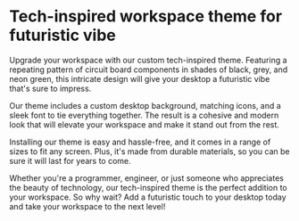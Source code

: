 <!--font:Poppins-->

# Tech-inspired workspace theme for futuristic vibe

Upgrade your workspace with our custom tech-inspired theme. Featuring a repeating pattern of circuit board components in shades of black, grey, and neon green, this intricate design will give your desktop a futuristic vibe that's sure to impress.

Our theme includes a custom desktop background, matching icons, and a sleek font to tie everything together. The result is a cohesive and modern look that will elevate your workspace and make it stand out from the rest.

Installing our theme is easy and hassle-free, and it comes in a range of sizes to fit any screen. Plus, it's made from durable materials, so you can be sure it will last for years to come.

Whether you're a programmer, engineer, or just someone who appreciates the beauty of technology, our tech-inspired theme is the perfect addition to your workspace. So why wait? Add a futuristic touch to your desktop today and take your workspace to the next level!

<!--

Write me markdown content of website with wallpaper:

"A wallpaper with a repeating pattern of circuit board components, in shades of black, grey, and neon green."

The header of the page should not be copy of the text but rather a real content of the website which is using this wallpaper.


---


# Tech-inspired Wallpaper for Your Desktop

Add a touch of tech to your workspace with our circuit board wallpaper. This high-quality wallpaper features a repeating pattern of circuit board components in shades of black, grey, and neon green. The intricate design is perfect for anyone who loves technology or wants to add a futuristic vibe to their desktop.

Our wallpaper is easy to install and comes in a range of sizes to fit any screen. It's also made from durable materials, so you can be sure it will last for years to come. Whether you're a programmer, engineer, or just someone who appreciates the beauty of technology, our circuit board wallpaper is the perfect addition to your workspace.

So why wait? Upgrade your desktop today with our tech-inspired wallpaper and take your workspace to the next level!


---


Heading should not include word "wallpaper". The website should not be about the wallpaper itself, wallpaper is just a related background, rewrite whole content.


---


# Elevate Your Workspace with a Tech-Inspired Theme

Transform your workspace with our tech-inspired theme featuring a repeating pattern of circuit board components in shades of black, grey, and neon green. This intricate design is perfect for anyone who loves technology or wants to add a futuristic vibe to their desktop.

Our theme includes a custom desktop background, matching icons, and a sleek font to tie everything together. The result is a cohesive and modern look that will elevate your workspace and impress your colleagues.

The best part? Our theme is easy to install and comes in a range of sizes to fit any screen. Plus, it's made from durable materials, so you can be sure it will last for years to come.

Whether you're a programmer, engineer, or just someone who appreciates the beauty of technology, our tech-inspired theme is the perfect addition to your workspace. So why wait? Upgrade your desktop today and take your workspace to the next level!


---


Heading is too long, rewrite whole content.


---


# Elevate Your Workspace with a Tech-Inspired Theme

Looking for a way to add a touch of tech to your workspace? Our custom tech-inspired theme is the perfect solution. Featuring a repeating pattern of circuit board components in shades of black, grey, and neon green, this intricate design will give your desktop a futuristic vibe that's sure to impress.

Our theme includes a custom desktop background, matching icons, and a sleek font to tie everything together. The result is a cohesive and modern look that will elevate your workspace and make it stand out from the rest.

Installing our theme is easy and hassle-free, and it comes in a range of sizes to fit any screen. Plus, it's made from durable materials, so you can be sure it will last for years to come.

Whether you're a programmer, engineer, or just someone who appreciates the beauty of technology, our tech-inspired theme is the perfect addition to your workspace. So why wait? Upgrade your desktop today and take your workspace to the next level!


---


Heading is too long, rewrite whole content.


---


# Add a Futuristic Vibe to Your Workspace with a Tech-Inspired Theme

Upgrade your workspace with our custom tech-inspired theme. Featuring a repeating pattern of circuit board components in shades of black, grey, and neon green, this intricate design will give your desktop a futuristic vibe that's sure to impress.

Our theme includes a custom desktop background, matching icons, and a sleek font to tie everything together. The result is a cohesive and modern look that will elevate your workspace and make it stand out from the rest.

Installing our theme is easy and hassle-free, and it comes in a range of sizes to fit any screen. Plus, it's made from durable materials, so you can be sure it will last for years to come.

Whether you're a programmer, engineer, or just someone who appreciates the beauty of technology, our tech-inspired theme is the perfect addition to your workspace. So why wait? Add a futuristic touch to your desktop today and take your workspace to the next level!


---


Write me a Google font which is best fitting for the website.

Pick from the list:
- Barlow Condensed
- Great Vibes
- Orbitron
- Open Sans
- Exo 2
- Alegreya
- Futura
- Inter
- Poppins
- Lato
- Raleway
- IBM Plex Sans
- Playfair Display
- Roboto
- Dancing Script
- Montserrat
- Lobster


Write just the font name nothing else.


---


I recommend using the Google font "Poppins" for the website.

-->
